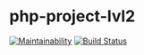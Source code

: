 # php-project-lvl2

[![Maintainability](https://api.codeclimate.com/v1/badges/28a51604ba3626ea12d3/maintainability)](https://codeclimate.com/github/InfluxOW/php-project-lvl2/maintainability)
[![Build Status](https://travis-ci.org/InfluxOW/php-project-lvl2.svg?branch=master)](https://travis-ci.org/InfluxOW/php-project-lvl2)